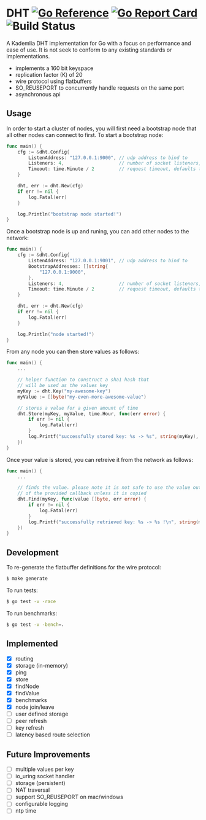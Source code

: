 # DHT [![Go Reference](https://pkg.go.dev/badge/github.com/purehyperbole/dht.svg)](https://pkg.go.dev/github.com/purehyperbole/dht) [![Go Report Card](https://goreportcard.com/badge/github.com/purehyperbole/dht)](https://goreportcard.com/report/github.com/purehyperbole/dht) ![Build Status](https://github.com/purehyperbole/dht/actions/workflows/ci.yml/badge.svg)

A Kademlia DHT implementation for Go with a focus on performance and ease of use. It is not seek to conform to any existing standards or implementations. 

 - implements a 160 bit keyspace
 - replication factor (K) of 20
 - wire protocol using flatbuffers
 - SO_REUSEPORT to concurrently handle requests on the same port
 - asynchronous api

## Usage

In order to start a cluster of nodes, you will first need a bootstrap node that all other nodes can connect to first. To start a bootstrap node:

```go
func main() {
    cfg := &dht.Config{
        ListenAddress: "127.0.0.1:9000", // udp address to bind to
        Listeners: 4,                    // number of socket listeners, defaults to GOMAXPROCS
        Timeout: time.Minute / 2         // request timeout, defaults to 1 minute
    }

    dht, err := dht.New(cfg)
    if err != nil {
        log.Fatal(err)
    }

    log.Println("bootstrap node started!")
}
```

Once a bootstrap node is up and runing, you can add other nodes to the network:

```go
func main() {
    cfg := &dht.Config{
        ListenAddress: "127.0.0.1:9001", // udp address to bind to
        BootstrapAddresses: []string{
            "127.0.0.1:9000",
        },
        Listeners: 4,                    // number of socket listeners, defaults to GOMAXPROCS
        Timeout: time.Minute / 2         // request timeout, defaults to 1 minute
    }

    dht, err := dht.New(cfg)
    if err != nil {
        log.Fatal(err)
    }

    log.Println("node started!")
}
```

From any node you can then store values as follows:
```go
func main() {
    ...

    // helper function to construct a sha1 hash that
    // will be used as the values key
    myKey := dht.Key("my-awesome-key")
    myValue := []byte("my-even-more-awesome-value")

    // stores a value for a given amount of time
    dht.Store(myKey, myValue, time.Hour, func(err error) {
        if err != nil {
            log.Fatal(err)
        }
        log.Printf("successfully stored key: %s -> %s", string(myKey), string(myValue))
    })
}
```

Once your value is stored, you can retreive it from the network as follows:
```go
func main() {
    ...

    // finds the value. please note it is not safe to use the value outside
    // of the provided callback unless it is copied
    dht.Find(myKey, func(value []byte, err error) {
        if err != nil {
            log.Fatal(err)
        }
        log.Printf("successfully retrieved key: %s -> %s !\n", string(myKey), string(value))
    })
}
```

## Development

To re-generate the flatbuffer definitions for the wire protocol:
```sh
$ make generate
```

To run tests:
```sh
$ go test -v -race
```

To run benchmarks:
```sh
$ go test -v -bench=.
```

## Implemented
- [x] routing
- [x] storage (in-memory)
- [x] ping
- [x] store
- [x] findNode
- [x] findValue
- [x] benchmarks
- [x] node join/leave
- [ ] user defined storage
- [ ] peer refresh
- [ ] key refresh
- [ ] latency based route selection

## Future Improvements
- [ ] multiple values per key
- [ ] io_uring socket handler
- [ ] storage (persistent)
- [ ] NAT traversal
- [ ] support SO_REUSEPORT on mac/windows
- [ ] configurable logging
- [ ] ntp time